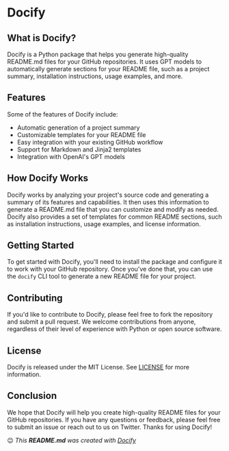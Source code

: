 # Docify

## What is Docify?

Docify is a Python package that helps you generate high-quality README.md files for your GitHub repositories. It uses GPT models to automatically generate sections for your README file, such as a project summary, installation instructions, usage examples, and more.

## Features

Some of the features of Docify include:

- Automatic generation of a project summary
- Customizable templates for your README file
- Easy integration with your existing GitHub workflow
- Support for Markdown and Jinja2 templates
- Integration with OpenAI's GPT models

## How Docify Works

Docify works by analyzing your project's source code and generating a summary of its features and capabilities. It then uses this information to generate a README.md file that you can customize and modify as needed. Docify also provides a set of templates for common README sections, such as installation instructions, usage examples, and license information.

## Getting Started

To get started with Docify, you'll need to install the package and configure it to work with your GitHub repository. Once you've done that, you can use the `docify` CLI tool to generate a new README file for your project.

## Contributing

If you'd like to contribute to Docify, please feel free to fork the repository and submit a pull request. We welcome contributions from anyone, regardless of their level of experience with Python or open source software.

## License

Docify is released under the MIT License. See [LICENSE](./LICENSE) for more information.

## Conclusion

We hope that Docify will help you create high-quality README files for your GitHub repositories. If you have any questions or feedback, please feel free to submit an issue or reach out to us on Twitter. Thanks for using Docify!

:wink: _This **README.md** was created with [Docify](https://github.com/iamadhee/docify)_
